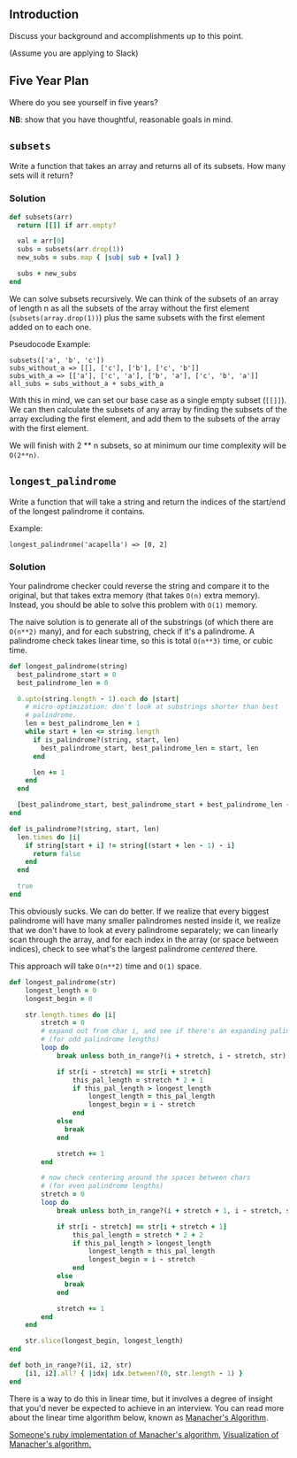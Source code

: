 ## Introduction

Discuss your background and  accomplishments up to this point.  

(Assume you are applying to Slack)

## Five Year Plan

Where do you see yourself in five years?

**NB**: show that you have thoughtful, reasonable goals in mind.

## `subsets`

Write a function that takes an array and returns all of its
subsets. How many sets will it return?

### Solution

```ruby
def subsets(arr)
  return [[]] if arr.empty?

  val = arr[0]
  subs = subsets(arr.drop(1))
  new_subs = subs.map { |sub| sub + [val] }

  subs + new_subs
end
```

We can solve subsets recursively. We can think of the subsets of an array of length n as all the subsets of the array without the first element  (`subsets(array.drop(1))`) plus the same subsets with the first element added on to each one.

Pseudocode Example:
```
subsets(['a', 'b', 'c'])
subs_without_a => [[], ['c'], ['b'], ['c', 'b']]
subs_with_a => [['a'], ['c', 'a'], ['b', 'a'], ['c', 'b', 'a']]
all_subs = subs_without_a + subs_with_a
```

With this in mind, we can set our base case as a single empty subset (`[[]]`). We can then calculate the subsets of any array by finding the subsets of the array excluding the first element, and add them to the subsets of the array with the first element.

We will finish with 2 ** n subsets, so at minimum our time complexity will be `O(2**n)`.

## `longest_palindrome`

Write a function that will take a string and return the indices of the
start/end of the longest palindrome it contains.

Example:

`longest_palindrome('acapella') => [0, 2]`

### Solution

Your palindrome checker could reverse the string and compare it to the
original, but that takes extra memory (that takes `O(n)` extra
memory). Instead, you should be able to solve this problem with `O(1)`
memory.

The naive solution is to generate all of the substrings (of which there are
`O(n**2)` many), and for each substring, check if it's a palindrome. A
palindrome check takes linear time, so this is total `O(n**3)` time, or cubic
time.

```ruby
def longest_palindrome(string)
  best_palindrome_start = 0
  best_palindrome_len = 0

  0.upto(string.length - 1).each do |start|
    # micro-optimization: don't look at substrings shorter than best
    # palindrome.
    len = best_palindrome_len + 1
    while start + len <= string.length
      if is_palindrome?(string, start, len)
        best_palindrome_start, best_palindrome_len = start, len
      end

      len += 1
    end
  end

  [best_palindrome_start, best_palindrome_start + best_palindrome_len - 1]
end

def is_palindrome?(string, start, len)
  len.times do |i|
    if string[start + i] != string[(start + len - 1) - i]
      return false
    end
  end

  true
end
```

This obviously sucks. We can do better. If we realize that every biggest
palindrome will have many smaller palindromes nested inside it, we realize that
we don't have to look at every palindrome separately; we can linearly scan
through the array, and for each index in the array (or space between indices),
check to see what's the largest palindrome *centered* there.

This approach will take `O(n**2)` time and `O(1)` space.

```ruby
def longest_palindrome(str)
    longest_length = 0
    longest_begin = 0

    str.length.times do |i|
        stretch = 0
        # expand out from char i, and see if there's an expanding palindrome
        # (for odd palindrome lengths)
        loop do
            break unless both_in_range?(i + stretch, i - stretch, str)

            if str[i - stretch] == str[i + stretch]
                this_pal_length = stretch * 2 + 1
                if this_pal_length > longest_length
                    longest_length = this_pal_length
                    longest_begin = i - stretch
                end
            else
              break
            end

            stretch += 1
        end

        # now check centering around the spaces between chars
        # (for even palindrome lengths)
        stretch = 0
        loop do
            break unless both_in_range?(i + stretch + 1, i - stretch, str)

            if str[i - stretch] == str[i + stretch + 1]
                this_pal_length = stretch * 2 + 2
                if this_pal_length > longest_length
                    longest_length = this_pal_length
                    longest_begin = i - stretch
                end
            else
              break
            end

            stretch += 1
        end
    end

    str.slice(longest_begin, longest_length)
end

def both_in_range?(i1, i2, str)
    [i1, i2].all? { |idx| idx.between?(0, str.length - 1) }
end
```

There is a way to do this in linear time, but it involves a degree of insight
that you'd never be expected to achieve in an interview. You can read more about
the linear time algorithm below, known as [Manacher's Algorithm](http://en.wikipedia.org/wiki/Longest_palindromic_substring).

[Someone's ruby implementation of Manacher's algorithm.](https://github.com/billymonk/algorithms/blob/master/ruby/manacher.rb)
[Visualization of Manacher's algorithm.](http://manacher-viz.s3-website-us-east-1.amazonaws.com/#/)
